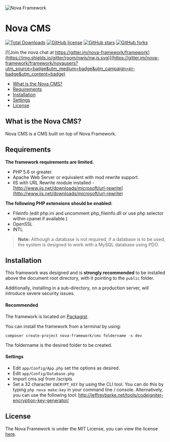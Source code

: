 ![Nova Framework](http://novaframework.com/app/templates/publicthemes/nova/images/nova.png)

# Nova CMS

[![Total Downloads](https://img.shields.io/packagist/dt/nova-framework/framework.svg)](https://packagist.org/packages/nova-framework/cms)
[![GitHub license](https://img.shields.io/badge/license-MIT-blue.svg)](https://github.com/nova-framework/framework/blob/master/LICENSE.txt)
[![GitHub stars](https://img.shields.io/github/stars/nova-framework/framework.svg)](https://github.com/nova-framework/cms/stargazers)
[![GitHub forks](https://img.shields.io/github/forks/nova-framework/framework.svg)](https://github.com/nova-framework/cms/network)

[![Join the nova chat at https://gitter.im/nova-framework/framework](https://img.shields.io/gitter/room/nwjs/nw.js.svg)](https://gitter.im/nova-framework/framework/novausers?utm_source=badge&utm_medium=badge&utm_campaign=pr-badge&utm_content=badge)

- [What is the Nova CMS?](#what-is-the-nova-cms)
- [Requirements](#requirements)
- [Installation](#installation)
- [Settings](#settings)
- [License](#license)

## What is the Nova CMS?

Nova CMS is a CMS built on top of Nova Framework.

## Requirements

**The framework requirements are limited.**

- PHP 5.6 or greater.
- Apache Web Server or equivalent with mod rewrite support.
- IIS with URL Rewrite module installed - [http://www.iis.net/downloads/microsoft/url-rewrite](http://www.iis.net/downloads/microsoft/url-rewrite)

**The following PHP extensions should be enabled:**

- Fileinfo (edit php.ini and uncomment php_fileinfo.dll or use php selector within cpanel if available.)
- OpenSSL
- INTL

> **Note:** Although a database is not required, if a database is to be used, the system is designed to work with a MySQL database using PDO.

## Installation

This framework was designed and is **strongly recommended** to be installed above the document root directory, with it pointing to the `public` folder.

Additionally, installing in a sub-directory, on a production server, will introduce severe security issues.

#### Recommended
The framework is located on [Packagist](https://packagist.org/packages/nova-framework/cms).

You can install the framework from a terminal by using:

```
composer create-project nova-framework/cms foldername -s dev
```

The foldername is the desired folder to be created.

#### Settings

- Edit `app/Config/App.php` set the options as desired. 
- Edit `app/Config/Database.php`
- Import cms.sql from /scripts
- Set a 32 character `ENCRYPT_KEY` by using the CLI tool. You can do this by typing `php nova make:key` in your command line / console. Alternatively, you can use the following tool: http://jeffreybarke.net/tools/codeigniter-encryption-key-generator/

## License

The Nova Framework is under the MIT License, you can view the license [here](https://github.com/nova-framework/framework/blob/master/LICENSE.txt).
